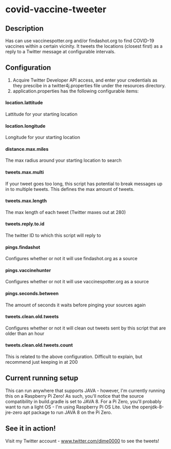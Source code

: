 # covid-vaccine-tweeter

## Description
Has can use vaccinespotter.org and/or findashot.org to find COVID-19 vaccines within a certain vicinity. It tweets the locations (closest first) as a reply to a Twitter message at configurable intervals.

## Configuration
1. Acquire Twitter Developer API access, and enter your credentials as they prescibe in a twitter4j.properties file under the resources directory.
2. application.properties has the following configurable items:
#### location.lattitude
Lattitude for your starting location
#### location.longitude
Longitude for your starting location
#### distance.max.miles
The max radius around your starting location to search
#### tweets.max.multi
If your tweet goes too long, this script has potential to break messages up in to multiple tweets. This defines the max amount of tweets.
#### tweets.max.length
The max length of each tweet (Twitter maxes out at 280)
#### tweets.reply.to.id
The twitter ID to which this script will reply to
#### pings.findashot
Configures whether or not it will use findashot.org as a source
#### pings.vaccinehunter
Configures whether or not it will use vaccinespotter.org as a source
#### pings.seconds.between
The amount of seconds it waits before pinging your sources again
#### tweets.clean.old.tweets
Configures whether or not it will clean out tweets sent by this script that are older than an hour
#### tweets.clean.old.tweets.count
This is related to the above configuration. Difficult to explain, but recommend just keeping in at 200

## Current running setup
This can run anywhere that supports JAVA - however, I'm currently running this on a Raspberry Pi Zero! As such, you'll notice that the source compatibility in build.gradle is set to JAVA 8. 
For a Pi Zero, you'll probably want to run a light OS - I'm using Raspberry Pi OS Lite. Use the openjdk-8-jre-zero apt package to run JAVA 8 on the Pi Zero.

## See it in action!
Visit my Twitter account - www.twitter.com/dime0000 to see the tweets!
